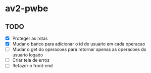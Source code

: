 # av2-pwbe

## TODO

- [x] Proteger as rotas
- [x] Mudar o banco para adicionar o id do usuario em cada operacao
- [ ] Mudar o get do operacoes para retornar apenas as operacoes do usuario logado
- [ ] Criar tela de erros
- [ ] Refazer o front-end
